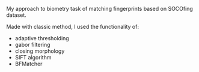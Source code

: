 My approach to biometry task of matching fingerprints based on SOCOfing dataset.

Made with classic method, I used the functionality of:
- adaptive thresholding
- gabor filtering
- closing morphology
- SIFT algorithm
- BFMatcher
